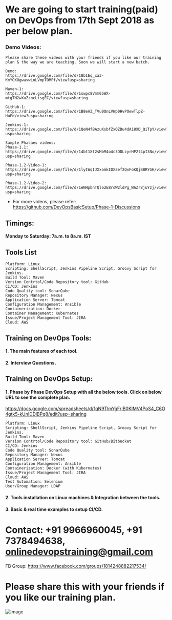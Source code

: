 
# We are going to start training(paid) on DevOps from 17th Sept 2018 as per below plan.

### Demo Videos:

	Please share these videos with your friends if you like our training plan & the way we are teaching. Soon we will start a new batch.

	Demo:
	https://drive.google.com/file/d/18b1Eq_xa3-KmYOXOgwavwLoLVmpTOMPf/view?usp=sharing

	Maven-1:
	https://drive.google.com/file/d/1swpc8Vmm05WX-mtgTN2wXuZzncLtsgEC/view?usp=sharing

	GitHub-1:
	https://drive.google.com/file/d/1B8eAZ_TVu0QnLVWp0HvPOewTlpZ-HuFd/view?usp=sharing

	Jenkins-1:
	https://drive.google.com/file/d/1QeN4fBAzuKsbfZxQZDu4dAi8XD_QiTpY/view?usp=sharing

	Sample Phasaes videos:	
	Phase-1.1:
	https://drive.google.com/file/d/14bt1Xt2sMbM4o4c3ODLzyrHP2t4pI3No/view?usp=sharing

	Phase-1.2-Video-1:
	https://drive.google.com/file/d/1lyIWqIJXxomkIDX3ef2QxFoKQjBBRYGH/view?usp=sharing

	Phase-1.2-Video-2:
	https://drive.google.com/file/d/1eNHpbnTQl62E8roW2ldPg_WAZr8juYzj/view?usp=sharing


* For more videos, please refer: https://github.com/DevOpsBasicSetup/Phase-1-Discussions

## Timings:

#### Monday to Saturday: 7a.m. to 8a.m. IST

## Tools List

	Platform: Linux
	Scripting: ShellScript, Jenkins Pipeline Script, Groovy Script for Jenkins.
	Build Tool: Maven
	Version Contrtol/Code Repository tool: GitHub
	CI/CD: Jenkins
	Code Quality tool: SonarQube
	Repository Manager: Nexus
	Application Server: Tomcat
	Configuration Management: Ansible
	Containerization: Docker
	Container Management: Kubernetes
	Issue/Project Management Tool: JIRA
	Cloud: AWS

## Training on DevOps Tools:

#### 1. The main features of each tool.

#### 2. Interview Questions.

## Training on DevOps Setup:

#### 1. Phase by Phase DevOps Setup with all the below tools. Click on below URL to see the complete plan.

https://docs.google.com/spreadsheets/d/1qN9TlmYgFrIB0KIMV4PoS4_C6O4gtk5-kUnIDDlBPq8/edit?usp=sharing

	Platform: Linux
	Scripting: ShellScript, Jenkins Pipeline Script, Groovy Script for Jenkins.
	Build Tool: Maven
	Version Contrtol/Code Repository tool: GitHub/Bitbucket
	CI/CD: Jenkins
	Code Quality tool: SonarQube
	Repository Manager: Nexus
	Application Server: Tomcat
	Configuration Management: Ansible
	Containerization: Docker (with Kubernetes)
	Issue/Project Management Tool: JIRA
	Cloud: AWS
	Test Automation: Selenium
	User/Group Manager: LDAP	

#### 2. Tools installation on Linux machines & Integration between the tools. 

#### 3. Basic & real time examples to setup CI/CD.


# Contact: +91 9966960045, +91 7378494638, onlinedevopstraining@gmail.com

FB Group: https://www.facebook.com/groups/1814248882217534/

# Please share this with your friends if you like our training plan.

![image](https://user-images.githubusercontent.com/24622526/43326308-1ed69924-91d6-11e8-824f-fa85e1af6042.png)







    
